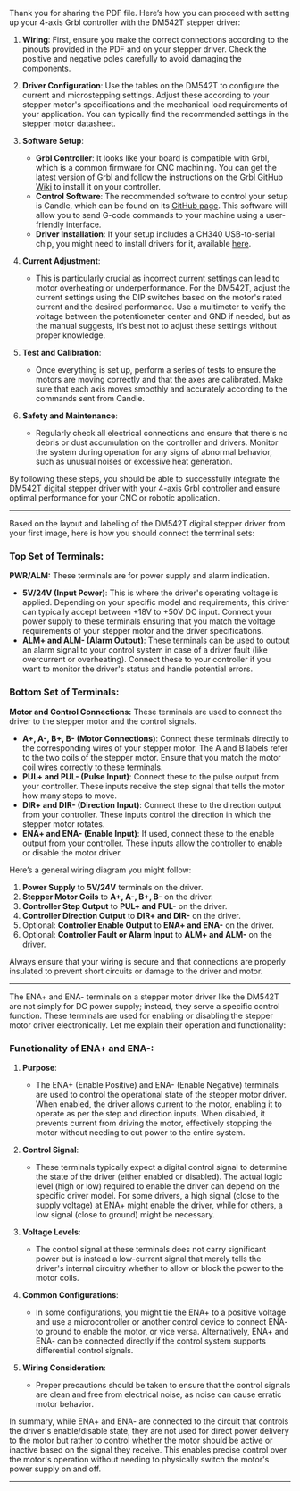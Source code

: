 Thank you for sharing the PDF file. Here’s how you can proceed with setting up your 4-axis Grbl controller with the DM542T stepper driver:

1. **Wiring**: First, ensure you make the correct connections according to the pinouts provided in the PDF and on your stepper driver. Check the positive and negative poles carefully to avoid damaging the components.

2. **Driver Configuration**: Use the tables on the DM542T to configure the current and microstepping settings. Adjust these according to your stepper motor's specifications and the mechanical load requirements of your application. You can typically find the recommended settings in the stepper motor datasheet.

3. **Software Setup**:
   - **Grbl Controller**: It looks like your board is compatible with Grbl, which is a common firmware for CNC machining. You can get the latest version of Grbl and follow the instructions on the [Grbl GitHub Wiki](https://github.com/gnea/grbl/wiki) to install it on your controller.
   - **Control Software**: The recommended software to control your setup is Candle, which can be found on its [GitHub page](https://github.com/Denvi/Candle). This software will allow you to send G-code commands to your machine using a user-friendly interface.
   - **Driver Installation**: If your setup includes a CH340 USB-to-serial chip, you might need to install drivers for it, available [here](http://www.wch-ic.com/search?t=all&q=USB+to+serial+port).

4. **Current Adjustment**:
   - This is particularly crucial as incorrect current settings can lead to motor overheating or underperformance. For the DM542T, adjust the current settings using the DIP switches based on the motor's rated current and the desired performance. Use a multimeter to verify the voltage between the potentiometer center and GND if needed, but as the manual suggests, it’s best not to adjust these settings without proper knowledge.

5. **Test and Calibration**:
   - Once everything is set up, perform a series of tests to ensure the motors are moving correctly and that the axes are calibrated. Make sure that each axis moves smoothly and accurately according to the commands sent from Candle.

6. **Safety and Maintenance**:
   - Regularly check all electrical connections and ensure that there's no debris or dust accumulation on the controller and drivers. Monitor the system during operation for any signs of abnormal behavior, such as unusual noises or excessive heat generation.

By following these steps, you should be able to successfully integrate the DM542T digital stepper driver with your 4-axis Grbl controller and ensure optimal performance for your CNC or robotic application.

---

Based on the layout and labeling of the DM542T digital stepper driver from your first image, here is how you should connect the terminal sets:

### Top Set of Terminals:
**PWR/ALM:** These terminals are for power supply and alarm indication.
- **5V/24V (Input Power)**: This is where the driver's operating voltage is applied. Depending on your specific model and requirements, this driver can typically accept between +18V to +50V DC input. Connect your power supply to these terminals ensuring that you match the voltage requirements of your stepper motor and the driver specifications.
- **ALM+ and ALM- (Alarm Output)**: These terminals can be used to output an alarm signal to your control system in case of a driver fault (like overcurrent or overheating). Connect these to your controller if you want to monitor the driver's status and handle potential errors.

### Bottom Set of Terminals:
**Motor and Control Connections:** These terminals are used to connect the driver to the stepper motor and the control signals.
- **A+, A-, B+, B- (Motor Connections)**: Connect these terminals directly to the corresponding wires of your stepper motor. The A and B labels refer to the two coils of the stepper motor. Ensure that you match the motor coil wires correctly to these terminals.
- **PUL+ and PUL- (Pulse Input)**: Connect these to the pulse output from your controller. These inputs receive the step signal that tells the motor how many steps to move.
- **DIR+ and DIR- (Direction Input)**: Connect these to the direction output from your controller. These inputs control the direction in which the stepper motor rotates.
- **ENA+ and ENA- (Enable Input)**: If used, connect these to the enable output from your controller. These inputs allow the controller to enable or disable the motor driver.

Here’s a general wiring diagram you might follow:

1. **Power Supply** to **5V/24V** terminals on the driver.
2. **Stepper Motor Coils** to **A+, A-, B+, B-** on the driver.
3. **Controller Step Output** to **PUL+ and PUL-** on the driver.
4. **Controller Direction Output** to **DIR+ and DIR-** on the driver.
5. Optional: **Controller Enable Output** to **ENA+ and ENA-** on the driver.
6. Optional: **Controller Fault or Alarm Input** to **ALM+ and ALM-** on the driver.

Always ensure that your wiring is secure and that connections are properly insulated to prevent short circuits or damage to the driver and motor.

---

The ENA+ and ENA- terminals on a stepper motor driver like the DM542T are not simply for DC power supply; instead, they serve a specific control function. These terminals are used for enabling or disabling the stepper motor driver electronically. Let me explain their operation and functionality:

### Functionality of ENA+ and ENA-:

1. **Purpose**: 
   - The ENA+ (Enable Positive) and ENA- (Enable Negative) terminals are used to control the operational state of the stepper motor driver. When enabled, the driver allows current to the motor, enabling it to operate as per the step and direction inputs. When disabled, it prevents current from driving the motor, effectively stopping the motor without needing to cut power to the entire system.

2. **Control Signal**:
   - These terminals typically expect a digital control signal to determine the state of the driver (either enabled or disabled). The actual logic level (high or low) required to enable the driver can depend on the specific driver model. For some drivers, a high signal (close to the supply voltage) at ENA+ might enable the driver, while for others, a low signal (close to ground) might be necessary.

3. **Voltage Levels**:
   - The control signal at these terminals does not carry significant power but is instead a low-current signal that merely tells the driver's internal circuitry whether to allow or block the power to the motor coils.

4. **Common Configurations**:
   - In some configurations, you might tie the ENA+ to a positive voltage and use a microcontroller or another control device to connect ENA- to ground to enable the motor, or vice versa. Alternatively, ENA+ and ENA- can be connected directly if the control system supports differential control signals.

5. **Wiring Consideration**:
   - Proper precautions should be taken to ensure that the control signals are clean and free from electrical noise, as noise can cause erratic motor behavior.

In summary, while ENA+ and ENA- are connected to the circuit that controls the driver's enable/disable state, they are not used for direct power delivery to the motor but rather to control whether the motor should be active or inactive based on the signal they receive. This enables precise control over the motor's operation without needing to physically switch the motor's power supply on and off.

---

